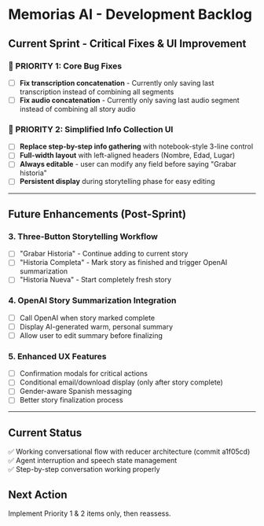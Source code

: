 # Memorias AI - Development Backlog

## Current Sprint - Critical Fixes & UI Improvement

### 🚨 PRIORITY 1: Core Bug Fixes
- [ ] **Fix transcription concatenation** - Currently only saving last transcription instead of combining all segments
- [ ] **Fix audio concatenation** - Currently only saving last audio segment instead of combining all story audio

### 🎯 PRIORITY 2: Simplified Info Collection UI
- [ ] **Replace step-by-step info gathering** with notebook-style 3-line control
- [ ] **Full-width layout** with left-aligned headers (Nombre, Edad, Lugar)
- [ ] **Always editable** - user can modify any field before saying "Grabar historia"
- [ ] **Persistent display** during storytelling phase for easy editing

---

## Future Enhancements (Post-Sprint)

### 3. Three-Button Storytelling Workflow
- [ ] "Grabar Historia" - Continue adding to current story
- [ ] "Historia Completa" - Mark story as finished and trigger OpenAI summarization  
- [ ] "Historia Nueva" - Start completely fresh story

### 4. OpenAI Story Summarization Integration
- [ ] Call OpenAI when story marked complete
- [ ] Display AI-generated warm, personal summary
- [ ] Allow user to edit summary before finalizing

### 5. Enhanced UX Features
- [ ] Confirmation modals for critical actions
- [ ] Conditional email/download display (only after story complete)
- [ ] Gender-aware Spanish messaging
- [ ] Better story finalization process

---

## Current Status
✅ Working conversational flow with reducer architecture (commit a1f05cd)
✅ Agent interruption and speech state management  
✅ Step-by-step conversation working properly

## Next Action
Implement Priority 1 & 2 items only, then reassess.
